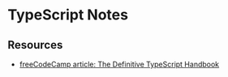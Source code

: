 # TypeScript Notes

## Resources

- [freeCodeCamp article: The Definitive TypeScript Handbook](https://www.freecodecamp.org/news/the-definitive-typescript-handbook/)
